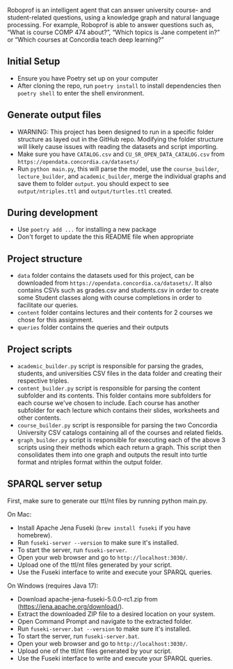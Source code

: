 Roboprof is an intelligent agent that can answer university course- and student-related questions, using a knowledge graph and natural language processing.
For example, Roboprof is able to answer questions such as, “What is course COMP 474 about?”, “Which topics is Jane competent in?” or “Which courses at Concordia teach deep learning?”

## Initial Setup
- Ensure you have Poetry set up on your computer
- After cloning the repo, run `poetry install` to install dependencies then `poetry shell` to enter the shell environment.

## Generate output files
- WARNING: This project has been designed to run in a specific folder structure as layed out in the GitHub repo. Modifying the folder structure will likely cause issues with reading the datasets and script importing.
- Make sure you have `CATALOG.csv` and `CU_SR_OPEN_DATA_CATALOG.csv` from `https://opendata.concordia.ca/datasets/`
- Run `python main.py`, this will parse the model, use the `course_builder`, `lecture_builder`, and `academic_builder`, merge the individual graphs and save them to folder `output`. you should expect to see `output/ntriples.ttl` and `output/turtles.ttl` created.

## During development
- Use `poetry add ...` for installing a new package
- Don't forget to update the this README file when appropriate

## Project structure
- `data` folder contains the datasets used for this project, can be downloaded from `https://opendata.concordia.ca/datasets/`. It also contains CSVs such as grades.csv and students.csv in order to create some Student classes along with course completions in order to facilitate our queries.
- `content` folder contains lectures and their contents for 2 courses we chose for this assignment.
- `queries` folder contains the queries and their outputs

## Project scripts
- `academic_builder.py` script is responsible for parsing the grades, students, and universities CSV files in the data folder and creating their respective triples.
- `content_builder.py` script is responsible for parsing the content subfolder and its contents. This folder contains more subfolders for each course we've chosen to include. Each course has another subfolder for each lecture which contains their slides, worksheets and other contents.
- `course_builder.py` script is responsible for parsing the two Concordia University CSV catalogs containing all of the courses and related fields.
- `graph_builder.py` script is responsible for executing each of the above 3 scripts using their methods which each return a graph. This script then consolidates them into one graph and outputs the result into turtle format and ntriples format within the output folder.

## SPARQL server setup
First, make sure to generate our ttl/nt files by running python main.py.

On Mac:
- Install Apache Jena Fuseki (`brew install fuseki` if you have homebrew).
- Run `fuseki-server --version` to make sure it's installed.
- To start the server, run `fuseki-server`.
- Open your web browser and go to `http://localhost:3030/`.
- Upload one of the ttl/nt files generated by your script.
- Use the Fuseki interface to write and execute your SPARQL queries.

On Windows (requires Java 17):
- Download apache-jena-fuseki-5.0.0-rc1.zip from (https://jena.apache.org/download/).
- Extract the downloaded ZIP file to a desired location on your system.
- Open Command Prompt and navigate to the extracted folder.
- Run `fuseki-server.bat --version` to make sure it's installed.
- To start the server, run `fuseki-server.bat`.
- Open your web browser and go to `http://localhost:3030/`.
- Upload one of the ttl/nt files generated by your script.
- Use the Fuseki interface to write and execute your SPARQL queries.